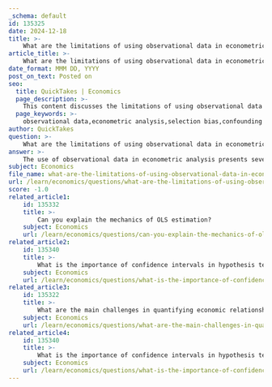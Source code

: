 ```yaml
---
_schema: default
id: 135325
date: 2024-12-18
title: >-
    What are the limitations of using observational data in econometric analysis?
article_title: >-
    What are the limitations of using observational data in econometric analysis?
date_format: MMM DD, YYYY
post_on_text: Posted on
seo:
  title: QuickTakes | Economics
  page_description: >-
    This content discusses the limitations of using observational data in econometric analysis, highlighting challenges such as selection bias, confounding variables, model specification issues, and difficulties in causal inference.
  page_keywords: >-
    observational data,econometric analysis,selection bias,confounding variables,model specification,causal inference,ecological fallacy,retrospective studies,limited generalizability
author: QuickTakes
question: >-
    What are the limitations of using observational data in econometric analysis?
answer: >-
    The use of observational data in econometric analysis presents several limitations that can significantly impact the validity of causal inferences. Here are some key challenges associated with observational data:\n\n1. **Selection Bias**: Observational studies often suffer from selection bias, where the individuals included in the study are not randomly assigned to treatment or control groups. This non-random assignment can lead to systematic differences between groups, making it difficult to isolate the effect of the independent variable on the dependent variable.\n\n2. **Confounding Variables**: In observational data, there may be unobserved confounding variables that influence both the treatment and the outcome. This can lead to spurious associations that do not reflect true causal relationships. For example, in studies examining the impact of education on income, factors such as family background or socioeconomic status may confound the results.\n\n3. **Model Specification Issues**: The choice of model and the variables included can greatly affect the results of an econometric analysis. With observational data, there is often a plurality of models that can fit the data well, leading to uncertainty about which model is the "right" one. Without strong prior theory to guide model selection, researchers may inadvertently choose models that misrepresent the underlying relationships.\n\n4. **Causal Inference Challenges**: Making causal inferences from observational data is inherently difficult. Unlike randomized controlled trials, where random assignment helps to eliminate confounding, observational studies require careful consideration of the causal pathways and potential biases. For instance, when analyzing the effects of a policy change, such as a minimum wage increase, researchers must account for other factors that may have influenced economic outcomes during the same period.\n\n5. **Ecological Fallacy**: Observational studies, particularly ecological studies, can lead to ecological fallacies where conclusions drawn about individuals are based on aggregate data. This can result in misleading interpretations, as the relationships observed at the group level may not hold true at the individual level.\n\n6. **Retrospective Nature of Some Studies**: Many observational studies, such as case-control studies, rely on retrospective data collection, which can introduce recall bias and other forms of measurement error. This retrospective approach can compromise the reliability of the findings.\n\n7. **Limited Generalizability**: The findings from observational studies may not be generalizable to other populations or settings due to the specific characteristics of the sample used. This limitation can restrict the applicability of the results to broader contexts.\n\nIn summary, while observational data can provide valuable insights, researchers must be cautious in interpreting results and drawing causal conclusions due to these inherent limitations. Addressing these challenges often requires sophisticated statistical techniques and a strong theoretical framework to guide analysis.
subject: Economics
file_name: what-are-the-limitations-of-using-observational-data-in-econometric-analysis.md
url: /learn/economics/questions/what-are-the-limitations-of-using-observational-data-in-econometric-analysis
score: -1.0
related_article1:
    id: 135332
    title: >-
        Can you explain the mechanics of OLS estimation?
    subject: Economics
    url: /learn/economics/questions/can-you-explain-the-mechanics-of-ols-estimation
related_article2:
    id: 135340
    title: >-
        What is the importance of confidence intervals in hypothesis testing?
    subject: Economics
    url: /learn/economics/questions/what-is-the-importance-of-confidence-intervals-in-hypothesis-testing
related_article3:
    id: 135322
    title: >-
        What are the main challenges in quantifying economic relationships?
    subject: Economics
    url: /learn/economics/questions/what-are-the-main-challenges-in-quantifying-economic-relationships
related_article4:
    id: 135340
    title: >-
        What is the importance of confidence intervals in hypothesis testing?
    subject: Economics
    url: /learn/economics/questions/what-is-the-importance-of-confidence-intervals-in-hypothesis-testing
---
```


&nbsp;
